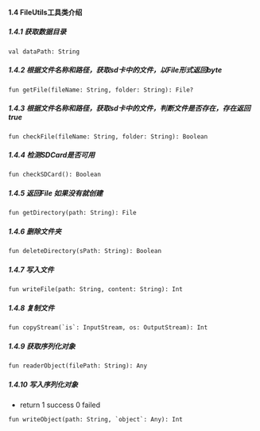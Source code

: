 
#### 1.4 FileUtils工具类介绍

##### 1.4.1 获取数据目录

```
val dataPath: String
```

##### 1.4.2 根据文件名称和路径，获取sd卡中的文件，以File形式返回byte

```
fun getFile(fileName: String, folder: String): File?
```

##### 1.4.3 根据文件名称和路径，获取sd卡中的文件，判断文件是否存在，存在返回true

```
fun checkFile(fileName: String, folder: String): Boolean
```

##### 1.4.4 检测SDCard是否可用

```
fun checkSDCard(): Boolean
```

##### 1.4.5 返回File 如果没有就创建

```
fun getDirectory(path: String): File
```

##### 1.4.6 删除文件夹

```
fun deleteDirectory(sPath: String): Boolean
```

##### 1.4.7 写入文件

```
fun writeFile(path: String, content: String): Int
```

##### 1.4.8 复制文件

```
fun copyStream(`is`: InputStream, os: OutputStream): Int
```

##### 1.4.9 获取序列化对象

```
fun readerObject(filePath: String): Any
```

##### 1.4.10 写入序列化对象

- return 1 success 0 failed

```
fun writeObject(path: String, `object`: Any): Int
```


